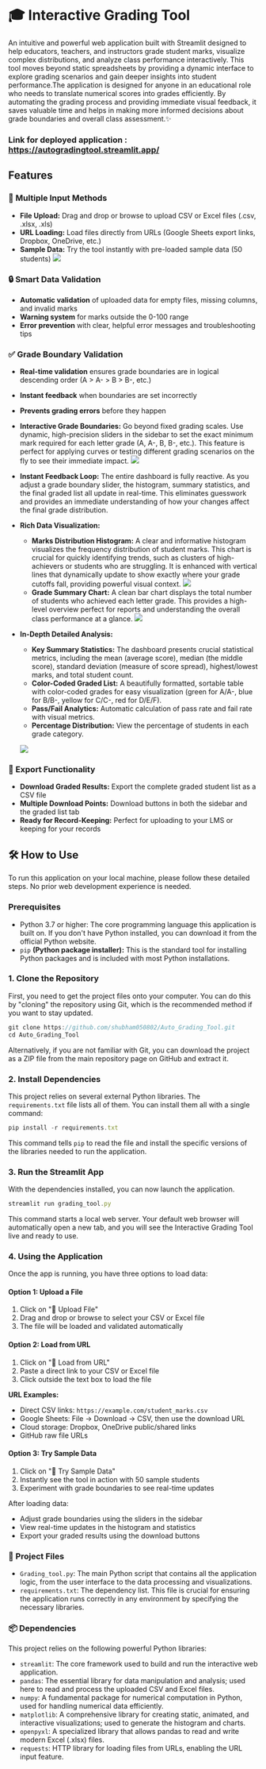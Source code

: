 # 🎓 Interactive Grading Tool

An intuitive and powerful web application built with Streamlit designed to help educators, teachers, and instructors grade student marks, visualize complex distributions, and analyze class performance interactively. This tool moves beyond static spreadsheets by providing a dynamic interface to explore grading scenarios and gain deeper insights into student performance.The application is designed for anyone in an educational role who needs to translate numerical scores into grades efficiently. By automating the grading process and providing immediate visual feedback, it saves valuable time and helps in making more informed decisions about grade boundaries and overall class assessment.✨

### Link for deployed application : https://autogradingtool.streamlit.app/

## Features

### 🎯 Multiple Input Methods
* **File Upload:** Drag and drop or browse to upload CSV or Excel files (.csv, .xlsx, .xls)
* **URL Loading:** Load files directly from URLs (Google Sheets export links, Dropbox, OneDrive, etc.)
* **Sample Data:** Try the tool instantly with pre-loaded sample data (50 students)
![](./images/Uploader.png)

### 🔒 Smart Data Validation
* **Automatic validation** of uploaded data for empty files, missing columns, and invalid marks
* **Warning system** for marks outside the 0-100 range
* **Error prevention** with clear, helpful error messages and troubleshooting tips

### ✅ Grade Boundary Validation
* **Real-time validation** ensures grade boundaries are in logical descending order (A > A- > B > B-, etc.)
* **Instant feedback** when boundaries are set incorrectly
* **Prevents grading errors** before they happen

* **Interactive Grade Boundaries:** Go beyond fixed grading scales. Use dynamic, high-precision sliders in the sidebar to set the exact minimum mark required for each letter grade (A, A-, B, B-, etc.). This feature is perfect for applying curves or testing different grading scenarios on the fly to see their immediate impact.
![](./images/Configuration.png)

* **Instant Feedback Loop:** The entire dashboard is fully reactive. As you adjust a grade boundary slider, the histogram, summary statistics, and the final graded list all update in real-time. This eliminates guesswork and provides an immediate understanding of how your changes affect the final grade distribution.

* **Rich Data Visualization:**
    * **Marks Distribution Histogram:** A clear and informative histogram visualizes the frequency distribution of student marks. This chart is crucial for quickly identifying trends, such as clusters of high-achievers or students who are struggling. It is enhanced with vertical lines that dynamically update to show exactly where your grade cutoffs fall, providing powerful visual context.
    ![](./images/Histogram.png)
    * **Grade Summary Chart:** A clean bar chart displays the total number of students who achieved each letter grade. This provides a high-level overview perfect for reports and understanding the overall class performance at a glance.
    ![](./images/GradeSummary.png)
    
* **In-Depth Detailed Analysis:**
    * **Key Summary Statistics:** The dashboard presents crucial statistical metrics, including the mean (average score), median (the middle score), standard deviation (measure of score spread), highest/lowest marks, and total student count.
    * **Color-Coded Graded List:** A beautifully formatted, sortable table with color-coded grades for easy visualization (green for A/A-, blue for B/B-, yellow for C/C-, red for D/E/F).
    * **Pass/Fail Analytics:** Automatic calculation of pass rate and fail rate with visual metrics.
    * **Percentage Distribution:** View the percentage of students in each grade category.

    ![](./images/GradeList.png)

### 💾 Export Functionality
* **Download Graded Results:** Export the complete graded student list as a CSV file
* **Multiple Download Points:** Download buttons in both the sidebar and the graded list tab
* **Ready for Record-Keeping:** Perfect for uploading to your LMS or keeping for your records

## 🛠️ How to Use
To run this application on your local machine, please follow these detailed steps. No prior web development experience is needed.

### Prerequisites
* Python 3.7 or higher: The core programming language this application is built on. If you don't have Python installed, you can download it from the official Python website.
* `pip` **(Python package installer):** This is the standard tool for installing Python packages and is included with most Python installations.

### 1. Clone the Repository
First, you need to get the project files onto your computer. You can do this by "cloning" the repository using Git, which is the recommended method if you want to stay updated.

```js
git clone https://github.com/shubham050802/Auto_Grading_Tool.git
cd Auto_Grading_Tool
```

Alternatively, if you are not familiar with Git, you can download the project as a ZIP file from the main repository page on GitHub and extract it.

### 2. Install Dependencies
This project relies on several external Python libraries. The `requirements.txt` file lists all of them. You can install them all with a single command:

```js
pip install -r requirements.txt
```

This command tells `pip` to read the file and install the specific versions of the libraries needed to run the application.

### 3. Run the Streamlit App
With the dependencies installed, you can now launch the application.

```js
streamlit run grading_tool.py
```

This command starts a local web server. Your default web browser will automatically open a new tab, and you will see the Interactive Grading Tool live and ready to use.

### 4. Using the Application

Once the app is running, you have three options to load data:

#### Option 1: Upload a File
1. Click on "📁 Upload File"
2. Drag and drop or browse to select your CSV or Excel file
3. The file will be loaded and validated automatically

#### Option 2: Load from URL
1. Click on "🔗 Load from URL"
2. Paste a direct link to your CSV or Excel file
3. Click outside the text box to load the file

**URL Examples:**
- Direct CSV links: `https://example.com/student_marks.csv`
- Google Sheets: File → Download → CSV, then use the download URL
- Cloud storage: Dropbox, OneDrive public/shared links
- GitHub raw file URLs

#### Option 3: Try Sample Data
1. Click on "🎯 Try Sample Data"
2. Instantly see the tool in action with 50 sample students
3. Experiment with grade boundaries to see real-time updates

After loading data:
- Adjust grade boundaries using the sliders in the sidebar
- View real-time updates in the histogram and statistics
- Export your graded results using the download buttons

### 📂 Project Files
* `Grading_tool.py`: The main Python script that contains all the application logic, from the user interface to the data processing and visualizations.
* `requirements.txt`: The dependency list. This file is crucial for ensuring the application runs correctly in any environment by specifying the necessary libraries.

### 📦 Dependencies
This project relies on the following powerful Python libraries:

* `streamlit`: The core framework used to build and run the interactive web application.
* `pandas`: The essential library for data manipulation and analysis; used here to read and process the uploaded CSV and Excel files.
* `numpy`: A fundamental package for numerical computation in Python, used for handling numerical data efficiently.
* `matplotlib`: A comprehensive library for creating static, animated, and interactive visualizations; used to generate the histogram and charts.
* `openpyxl`: A specialized library that allows pandas to read and write modern Excel (.xlsx) files.
* `requests`: HTTP library for loading files from URLs, enabling the URL input feature.
